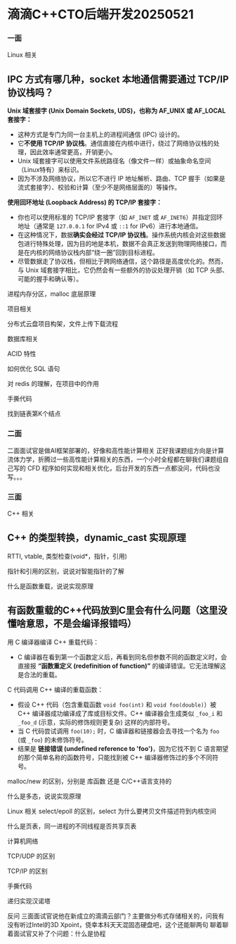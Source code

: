 # 滴滴C++CTO后端开发20250521

### 一面

Linux 相关

## IPC 方式有哪几种，socket 本地通信需要通过 TCP/IP 协议栈吗？

**Unix 域套接字 (Unix Domain Sockets, UDS)，也称为 AF_UNIX 或 AF_LOCAL 套接字：**

- 这种方式是专门为同一台主机上的进程间通信 (IPC) 设计的。
- 它**不使用 TCP/IP 协议栈**。通信直接在内核中进行，绕过了网络协议栈的处理，因此效率通常更高，开销更小。
- Unix 域套接字可以使用文件系统路径名（像文件一样）或抽象命名空间（Linux特有）来标识。
- 因为不涉及网络协议，所以它不进行 IP 地址解析、路由、TCP 握手（如果是流式套接字）、校验和计算（至少不是网络层面的）等操作。

**使用回环地址 (Loopback Address) 的 TCP/IP 套接字：**

- 你也可以使用标准的 TCP/IP 套接字（如 `AF_INET` 或 `AF_INET6`）并指定回环地址（通常是 `127.0.0.1` for IPv4 或 `::1` for IPv6）进行本地通信。
- 在这种情况下，数据**确实会经过 TCP/IP 协议栈**。操作系统内核会对这些数据包进行特殊处理，因为目的地是本机，数据不会真正发送到物理网络接口，而是在内核的网络协议栈内部“绕一圈”回到目标进程。
- 尽管数据走了协议栈，但相比于跨网络通信，这个路径是高度优化的。然而，与 Unix 域套接字相比，它仍然会有一些额外的协议处理开销（如 TCP 头部、可能的握手和确认等）。



进程内存分区，malloc 底层原理



项目相关

分布式云盘项目构架，文件上传下载流程

数据库相关

ACID 特性

如何优化 SQL 语句

对 redis 的理解，在项目中的作用

手撕代码

找到链表第K个结点

### 二面

二面面试官是做AI框架部署的，好像和高性能计算相关
正好我课题组方向是计算流体力学，折腾过一些高性能计算相关的东西，一个小时全程都在聊我们课题组自己写的 CFD 程序如何实现和相关优化，后台开发的东西一点都没问，代码也没写。。。

### 三面

C++ 相关

## C++ 的类型转换，dynamic_cast 实现原理

RTTI, vtable, 类型检查(void*，指针，引用)



指针和引用的区别，说说对智能指针的了解

什么是函数重载，说说实现原理

## 有函数重载的C++代码放到C里会有什么问题（这里没懂啥意思，不是会编译报错吗）

用 C 编译器编译 C++ 重载代码： 

- C 编译器在看到第一个函数定义后，再看到同名但参数不同的函数定义时，会直接报 **“函数重定义 (redefinition of function)”** 的编译错误。它无法理解这是合法的重载。

C 代码调用 C++ 编译的重载函数： 

- 假设 C++ 代码（包含重载函数 `void foo(int)` 和 `void foo(double)`）被 C++ 编译器成功编译成了库或目标文件。C++ 编译器会生成类似 `_foo_i` 和 `_foo_d` (示意，实际的修饰规则更复杂) 这样的内部符号。
- 当 C 代码尝试调用 `foo(10);` 时，C 编译器和链接器会去寻找一个名为 `foo` (或 `_foo`) 的未修饰符号。
- 结果是 **链接错误 (undefined reference to 'foo')**，因为它找不到 C 语言期望的那个简单名称的函数符号，只能找到被 C++ 编译器修饰过的多个不同符号。



malloc/new 的区别，分别是 库函数 还是 C/C++语言支持的

什么是多态，说说实现原理

Linux 相关
select/epoll 的区别，select 为什么要拷贝文件描述符到内核空间

什么是页表，同一进程的不同线程是否共享页表

计算机网络

TCP/UDP 的区别

TCP/IP 的区别

手撕代码

递归实现汉诺塔

反问
三面面试官说他在新成立的滴滴云部门？主要做分布式存储相关的，问我有没有听过Intel的3D Xpoint，侥幸本科天天混固态硬盘吧，这个还能聊两句
聊着聊着面试官又补了个问题：什么是协程